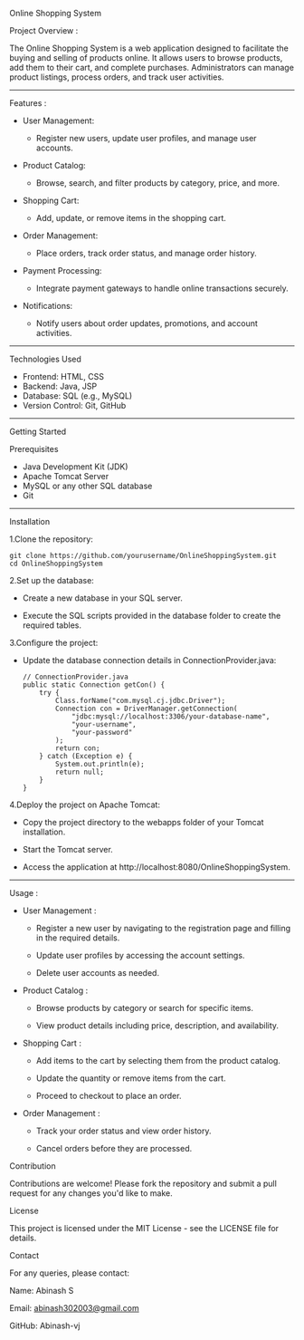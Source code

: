 Online Shopping System

Project Overview :

The Online Shopping System is a web application designed to facilitate the buying and selling of products online. It allows users to browse products, add them to their cart, and complete purchases. Administrators can manage product listings, process orders, and track user activities.

---
Features :
- User Management:
    - Register new users, update user profiles, and manage user accounts.
     
- Product Catalog:
    - Browse, search, and filter products by category, price, and more.
     
- Shopping Cart:
    - Add, update, or remove items in the shopping cart.
      
- Order Management:
    - Place orders, track order status, and manage order history.
      
- Payment Processing:
    - Integrate payment gateways to handle online transactions securely.

- Notifications:
    - Notify users about order updates, promotions, and account activities.
      
---
Technologies Used
  
  - Frontend: HTML, CSS
  - Backend: Java, JSP
  - Database: SQL (e.g., MySQL)
  - Version Control: Git, GitHub

---
Getting Started

Prerequisites

  - Java Development Kit (JDK)
  - Apache Tomcat Server
  - MySQL or any other SQL database
  - Git

---
Installation

1.Clone the repository:

    git clone https://github.com/yourusername/OnlineShoppingSystem.git
    cd OnlineShoppingSystem
  
2.Set up the database:

  - Create a new database in your SQL server.
    
  - Execute the SQL scripts provided in the database folder to create the required tables.

3.Configure the project:

  - Update the database connection details in ConnectionProvider.java:

        // ConnectionProvider.java
        public static Connection getCon() {
            try {
                Class.forName("com.mysql.cj.jdbc.Driver");
                Connection con = DriverManager.getConnection(
                    "jdbc:mysql://localhost:3306/your-database-name", 
                    "your-username", 
                    "your-password"
                );
                return con;
            } catch (Exception e) {
                System.out.println(e);
                return null;
            }
        }
    
4.Deploy the project on Apache Tomcat:

   - Copy the project directory to the webapps folder of your Tomcat installation.
     
   - Start the Tomcat server.
     
   - Access the application at http://localhost:8080/OnlineShoppingSystem.
   
 ---  
Usage :

- User Management :
  
  - Register a new user by navigating to the registration page and filling in the required details.
    
  - Update user profiles by accessing the account settings.
    
  - Delete user accounts as needed.
  
- Product Catalog :
  
  - Browse products by category or search for specific items.
    
  - View product details including price, description, and availability.
- Shopping Cart :
  
  - Add items to the cart by selecting them from the product catalog.
    
  - Update the quantity or remove items from the cart.
    
  - Proceed to checkout to place an order.
    
- Order Management :
    
  - Track your order status and view order history.
    
  - Cancel orders before they are processed.

Contribution 

Contributions are welcome! Please fork the repository and submit a pull request for any changes you'd like to make.

License

This project is licensed under the MIT License - see the LICENSE file for details.

Contact

For any queries, please contact:

Name: Abinash S

Email: abinash302003@gmail.com

GitHub: Abinash-vj
